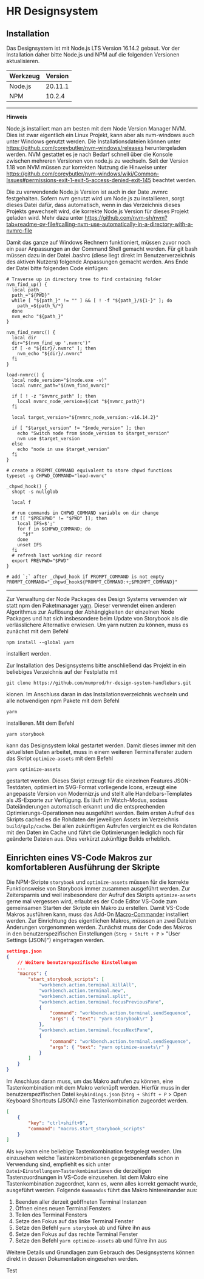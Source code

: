 # HR Designsystem

## Installation

Das Designsystem ist mit Node.js LTS Version 16.14.2 gebaut. Vor der Installation daher bitte Node.js und NPM
auf die folgenden Versionen aktualisieren.

| Werkzeug | Version |
| -------- | ------- |
| Node.js  | 20.11.1 |
| NPM      | 10.2.4  |

---

**Hinweis**

Node.js installiert man am besten mit dem Node Version Manager NVM. Dies ist zwar eigentlich ein Linux Projekt, kann aber als nvm-windows auch unter Windows genutzt werden. Die Installationsdateien können unter https://github.com/coreybutler/nvm-windows/releases heruntergeladen werden. NVM gestattet es je nach Bedarf schnell über die Konsole zwischen mehreren Versionen von node.js zu wechseln. Seit der Version 1.18 von NVM müssen zur korrekten Nutzung die Hinweise unter https://github.com/coreybutler/nvm-windows/wiki/Common-Issues#permissions-exit-1-exit-5-access-denied-exit-145 beachtet werden.

Die zu verwendende Node.js Version ist auch in der Date .nvmrc festgehalten. Sofern nvm genutzt wird um Node.js zu installieren, sorgt dieses Datei dafür, dass automatisch, wenn in das Verzeichnis dieses Projekts gewechselt wird, die korrekte Node.js Version für dieses Projekt geladen wird. Mehr dazu unter https://github.com/nvm-sh/nvm?tab=readme-ov-file#calling-nvm-use-automatically-in-a-directory-with-a-nvmrc-file

Damit das ganze auf Windows Rechnern funktioniert, müssen zuvor noch ein paar Anpassungen an der Command Shell gemacht werden. Für git bash müssen dazu in der Datei .bashrc (diese liegt direkt im Benutzerverzeichnis des aktiven Nutzers) folgende Anpassungen gemacht werden. Ans Ende der Datei bitte folgenden Code einfügen:

```
# Traverse up in directory tree to find containing folder
nvm_find_up() {
  local path_
  path_="${PWD}"
  while [ "${path_}" != "" ] && [ ! -f "${path_}/${1-}" ]; do
    path_=${path_%/*}
  done
  nvm_echo "${path_}"
}

nvm_find_nvmrc() {
  local dir
  dir="$(nvm_find_up '.nvmrc')"
  if [ -e "${dir}/.nvmrc" ]; then
    nvm_echo "${dir}/.nvmrc"
  fi
}

load-nvmrc() {
  local node_version="$(node.exe -v)"
  local nvmrc_path="$(nvm_find_nvmrc)"

  if [ ! -z "$nvmrc_path" ]; then
    local nvmrc_node_version=$(cat "${nvmrc_path}")
  fi

  local target_version="${nvmrc_node_version:-v16.14.2}"

  if [ "$target_version" != "$node_version" ]; then
    echo "Switch node from $node_version to $target_version"
    nvm use $target_version
  else
    echo "node in use $target_version"
  fi
}

# create a PROPMT_COMMAND equivalent to store chpwd functions
typeset -g CHPWD_COMMAND="load-nvmrc"

_chpwd_hook() {
  shopt -s nullglob

  local f

  # run commands in CHPWD_COMMAND variable on dir change
  if [[ "$PREVPWD" != "$PWD" ]]; then
    local IFS=$';'
    for f in $CHPWD_COMMAND; do
      "$f"
    done
    unset IFS
  fi
  # refresh last working dir record
  export PREVPWD="$PWD"
}

# add `;` after _chpwd_hook if PROMPT_COMMAND is not empty
PROMPT_COMMAND="_chpwd_hook${PROMPT_COMMAND:+;$PROMPT_COMMAND}"

```
---

Zur Verwaltung der Node Packages des Design Systems verwenden wir statt npm den Paketmanager [yarn](https://classic.yarnpkg.com/en/).
Dieser verwendet einen anderen Algorithmus zur Auflösung der Abhängigkeiten der einzelnen Node Packages und hat
sich insbesondere beim Update von Storybook als die verlässlichere Alternative erwiesen. Um yarn nutzen zu können, muss es zunächst mit dem
Befehl

```
npm install --global yarn
```

installiert werden.

Zur Installation des Designsystems bitte anschließend das Projekt in ein beliebiges Verzeichnis auf der Festplatte mit

```
git clone https://github.com/mumprod/hr-design-system-handlebars.git
```

klonen. Im Anschluss daran in das Installationsverzeichnis wechseln und alle notwendigen
npm Pakete mit dem Befehl

```
yarn
```

installieren.
Mit dem Befehl

```
yarn storybook
```

kann das Designsystem lokal gestartet werden. Damit dieses immer mit den aktuellsten Daten arbeitet, muss in einem weiteren Terminalfenster zudem das Skript `optimize-assets` mit dem Befehl

```
yarn optimize-assets
```

gestartet werden. Dieses Skript erzeugt für die einzelnen Features JSON-Testdaten, optimiert im SVG-Format vorliegende Icons, erzeugt eine angepasste Version von Modernizr.js und stellt alle Handelbars-Templates als JS-Exporte zur Verfügung. Es läuft im Watch-Modus,
sodass Dateiänderungen automatisch erkannt und die entsprechenden Optimierungs-Operationen neu ausgeführt werden.
Beim ersten Aufruf des Skripts cached es die Rohdaten der jeweiligen Assets im Verzeichnis `build/gulp/cache`. Bei allen zukünftigen Aufrufen vergleicht es die Rohdaten mit den Daten im Cache und führt die Optimierungen lediglich noch für geänderte Dateien aus. Dies verkürzt zukünftige Builds erheblich.

## Einrichten eines VS-Code Makros zur komfortableren Ausführung der Skripte

Die NPM-Skripte `storybook` und `optimize-assets` müssen für die korrekte Funktionsweise von Storybook immer zusammen ausgeführt werden. Zur Zeitersparnis und
weil insbesondere der Aufruf des Skripts `optimize-assets` gerne mal vergessen wird, erlaubt es der Code Editor VS-Code zum gemeinsamen Starten der Skripte
ein Makro zu erstellen. Damit VS-Code Makros ausführen kann, muss das Add-On [Macro-Commander](https://marketplace.visualstudio.com/items?itemName=jeff-hykin.macro-commander) installiert werden. Zur Einrichtung des eigentlichen Makros, müsssen an zwei Dateien Änderungen vorgenommen werden.
Zunächst muss der Code des Makros in den benutzerspezifischen Einstellungen (`Strg + Shift + P` > "User Settings (JSON)") eingetragen werden.

```json
settings.json
{
    // Weitere benutzerspezifische Einstellungen
    ...
    "macros": {
        "start_storybook_scripts": [
            "workbench.action.terminal.killAll",
            "workbench.action.terminal.new",
            "workbench.action.terminal.split",
            "workbench.action.terminal.focusPreviousPane",
            {
                "command": "workbench.action.terminal.sendSequence",
                "args": { "text": "yarn storybook\r" }
            },
            "workbench.action.terminal.focusNextPane",
            {
                "command": "workbench.action.terminal.sendSequence",
                "args": { "text": "yarn optimize-assets\r" }
            }
        ]
    }
}
```

Im Anschluss daran muss, um das Makro aufrufen zu können, eine Tastenkombination mit dem Makro verknüpft werden. Hierfür muss in der
benutzerspezifischen Datei `keybindings.json` (`Strg + Shift + P` > Open Keyboard Shortcuts (JSON)) eine Tastenkombination zugeordet
werden.

```json
[
    {
        "key": "ctrl+shift+9",
        "command": "macros.start_storybook_scripts"
    }
]
```

Als `key` kann eine beliebige Tastenkombination festgelegt werden. Um einzusehen welche Tastenkombinationen gegegebenenfalls schon in
Verwendung sind, empfiehlt es sich unter `Datei>Einstellungen>Tastenkombinationen` die derzeitigen Tastenzuordnungen in VS-Code einzusehen.
Ist dem Makro eine Tastenkombination zugeordnet, kann es, wenn alles korrekt gemacht wurde, ausgeführt werden. Folgende `Kommandos` führt das
Makro hintereinander aus:

1. Beenden aller derzeit geöffneten Terminal Instanzen
2. Öffnen eines neuen Terminal Fensters
3. Teilen des Terminal Fensters
4. Setze den Fokus auf das linke Terminal Fenster
5. Setze den Befehl `yarn storybook` ab und führe ihn aus
6. Setze den Fokus auf das rechte Terminal Fenster
7. Setze den Befehl `yarn optimize-assets` ab und führe ihn aus

Weitere Details und Grundlagen zum Gebrauch des Designsystems können direkt in dessen Dokumentation eingesehen werden.

Test

